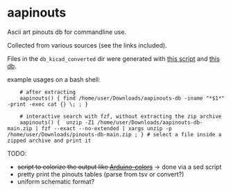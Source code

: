 # aapinouts

Ascii art pinouts db for commandline use.

Collected from various sources (see the links included).

Files in the `db_kicad_converted` dir were generated with [this script](https://github.com/FBEZ/Pinout-AsciiArt) and [this db](https://github.com/ask6483/kicad-symbols/).

example usages on a bash shell:

````
	# after extracting
	aapinouts() { find /home/user/Downloads/aapinouts-db -iname "*$1*" -print -exec cat {} \; ; }
	
	# interactive search with fzf, without extracting the zip archive
	aapinouts() {  unzip -Z1 /home/user/Downloads/aapinouts-db-main.zip | fzf --exact --no-extended | xargs unzip -p /home/user/Downloads/pinouts-db-main.zip ; } # select a file inside a zipped archive and print it

````

TODO:

 - ~~script to colorize the output like [Arduino-colors](https://github.com/paulfantom/Arduino-colors)~~ -> done via a sed script
 - pretty print the pinouts tables (parse from tsv or convert?)
 - uniform schematic format?
 